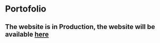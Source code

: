 # Portofolio
## The website is in **Production**, the website will be available [here](koutselakismanos.me)